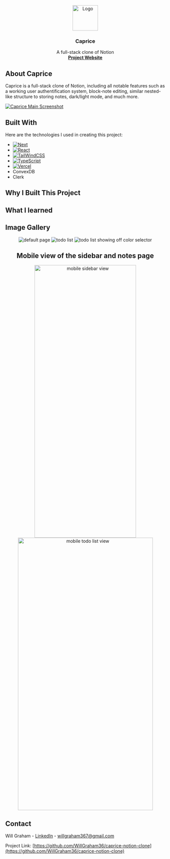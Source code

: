 <div align="center">
    <img src="public/logo-dark.png" alt="Logo" width="80" height="80">
    <h3 align="center">Caprice</h3>

  <p align="center">
    A full-stack clone of Notion
    <br />
    <a href="https://caprice-note-taking-app.vercel.app/preview/j57adsq9adw5br39mtnswsmy0x6xxrkv"><strong>Project Website</strong></a>
  </p>
</div>

## About Caprice

Caprice is a full-stack clone of Notion, including all notable features such as a working user authentification system, block-note editing, similar nested-like structure to storing notes, dark/light mode, and much more. 

[![Caprice Main Screenshot][main-screenshot]](https://caprice-note-taking-app.vercel.app/preview/j57adsq9adw5br39mtnswsmy0x6xxrkv)




## Built With

Here are the technologies I used in creating this project:

* [![Next][Next.js]][Next-url]
* [![React][React.js]][React-url]
* [![TailWindCSS][TailWind]][TailWind-url]
* [![TypeScript][TypeScript]][TypeScript-url]
* [![Vercel][Vercel]][Vercel-url]
* ConvexDB
* Clerk

## Why I Built This Project

## What I learned 

## Image Gallery

<div align="center">
    <img src="public/default-page.png" alt="default page">
    <img src="public/todo-list.png" alt="todo list">
    <img src="public/colors.png" alt="todo list showing off color selector">
    <h2>Mobile view of the sidebar and notes page</h2>
    <img src="public/mobile-sidebar.png" alt="mobile sidebar view" width=320 height=858>
    <img src="public/mobile-todo-list.png" alt="mobile todo list view" width=425 height=858>
</div>


<!-- CONTACT -->
## Contact

Will Graham - [LinkedIn](https://www.linkedin.com/in/will-graham-4623022a8/) - willgraham367@gmail.com

Project Link: [https://github.com/WillGraham36/caprice-notion-clone](https://github.com/WillGraham36/caprice-notion-clone)



[Next.js]: https://img.shields.io/badge/next.js-000000?style=for-the-badge&logo=nextdotjs&logoColor=white
[Next-url]: https://nextjs.org/
[React.js]: https://img.shields.io/badge/React-20232A?style=for-the-badge&logo=react&logoColor=61DAFB
[React-url]: https://reactjs.org/
[TailWind]: https://img.shields.io/badge/Tailwind_CSS-38B2AC?style=for-the-badge&logo=tailwind-css&logoColor=white
[TailWind-url]: https://tailwindcss.com/
[TypeScript]: https://img.shields.io/badge/TypeScript-007ACC?style=for-the-badge&logo=typescript&logoColor=white
[TypeScript-url]: https://www.typescriptlang.org/
[Vercel]: https://img.shields.io/badge/Vercel-000000?style=for-the-badge&logo=vercel&logoColor=white
[Vercel-url]: https://vercel.com/
[main-screenshot]: /public/caprice-main-screenshot.png
